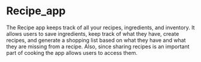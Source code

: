# Recipe_app
The Recipe app keeps track of all your recipes, ingredients, and inventory. It allows users to save ingredients, keep track of what they have, create recipes, and generate a shopping list based on what they have and what they are missing from a recipe. Also, since sharing recipes is an important part of cooking the app allows users to access them.
